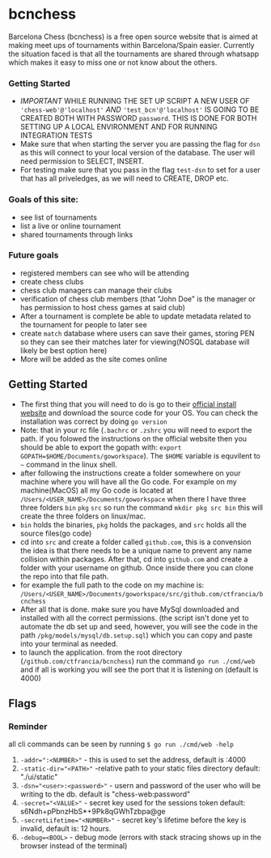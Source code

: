 # bcnchess

Barcelona Chess (bcnchess) is a free open source website that is aimed at making meet ups of tournaments within Barcelona/Spain easier. Currently the situation faced is that all the tournaments
are shared through whatsapp which makes it easy to miss one or not know about the others.

### Getting Started
- *IMPORTANT* WHILE RUNNING THE SET UP SCRIPT A NEW USER OF `'chess-web'@'localhost'` *AND* `'test_bcn'@'localhost'` IS GOING TO BE CREATED BOTH WITH PASSWORD `password`.
THIS IS DONE FOR BOTH SETTING UP A LOCAL ENVIRONMENT AND FOR RUNNING INTEGRATION TESTS
- Make sure that when starting the server you are passing the flag for `dsn` as this will connect to your local version of the database. The user will need permission to SELECT, INSERT.
- For testing make sure that you pass in the flag `test-dsn` to set for a user that has all priveledges, as we will need to CREATE, DROP etc.

### Goals of this site:
- see list of tournaments
- list a live or online tournament
- shared tournaments through links


### Future goals
- registered members can see who will be attending
- create chess clubs
- chess club managers can manage their clubs
- verification of chess club members (that "John Doe" is the manager or has permission to host chess games at said club)
- After a tournament is complete be able to update metadata related to the tournament for people to later see
- create `match` database where users can save their games, storing PEN so they can see their matches later for viewing(NOSQL database will likely be best option here)
- More will be added as the site comes online

## Getting Started
- The first thing that you will need to do is go to their [official install website](https://golang.org/doc/install) and download the source code for your OS. You can check the installation was correct by doing `go version`
- Note: that in your rc file (`.bachrc` or `.zshrc` you will need to export the path. if you folowed the instructions on the official website then you should be able to export the gopath with: `export GOPATH=$HOME/Documents/goworkspace`). The `$HOME` variable is equvilent to `~` command in the linux shell.
- after following the instructions create a folder somewhere on your machine where you will have all the Go code. For example on my machine(MacOS) all my Go code is located at `/Users/<USER_NAME>/Documents/goworkspace` when there I have three three folders `bin` `pkg` `src` so run the command `mkdir pkg src bin` this will create the three folders on linux/mac. 
- `bin` holds the binaries, `pkg` holds the packages, and `src` holds all the source files(go code)
- cd into `src` and create a folder called `github.com`, this is a convension the idea is that there needs to be a unique name to prevent any name collision within packages. After that, cd into `github.com` and create a folder with your username on github. Once inside there you can clone the repo into that file path.
- for example the full path to the code on my machine is: `/Users/<USER_NAME>/Documents/goworkspace/src/github.com/ctfrancia/bcnchess`
- After all that is done. make sure you have MySql downloaded and installed with all the correct permissions. (the script isn't done yet to automate the db set up and seed, however, you will see the code in the path `/pkg/models/mysql/db.setup.sql`) which you can copy and paste into your terminal as needed.
- to launch the application. from the root directory (`/github.com/ctfrancia/bcnchess`) run the command `go run ./cmd/web` and if all is working you will see the port that it is listening on (default is 4000)


## Flags
### Reminder
all cli commands can be seen by running `$ go run ./cmd/web -help`

1. `-addr=":<NUMBER>"` - this is used to set the address, default is :4000
2. `-static-dir="<PATH>"` -relative path to your static files directory default: "./ui/static"
3. `-dsn="<user>:<password>"` - usern and password of the user who will be writing to the db. default is "chess-web:password"
4. `-secret="<VALUE>"` - secret key used for the sessions token default: s6Ndh+pPbnzHbS*+9Pk8qGWhTzbpa@ge
5. `-secretLifetime="<NUMBER>"` - secret key's lifetime before the key is invalid, default is: 12 hours.
6. `-debug=<BOOL>` - debug mode (errors with stack stracing shows up in the browser instead of the terminal)